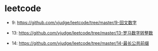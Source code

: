 # leetcode

* 9: https://github.com/vjudge/leetcode/tree/master/9-回文数字

* 13: https://github.com/vjudge/leetcode/tree/master/13-罗马数字转整数
* 14: https://github.com/vjudge/leetcode/tree/master/14-最长公共前缀
